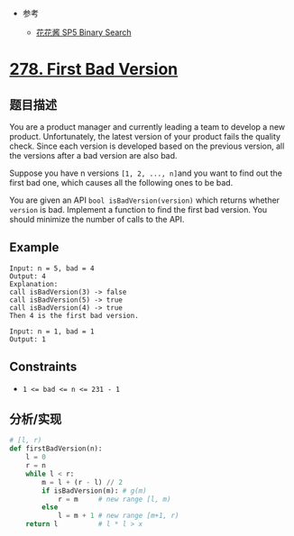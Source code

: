 - 参考

  - [花花酱 SP5 Binary Search](https://zxi.mytechroad.com/blog/sp/sp5-binary-search/)

# [278. First Bad Version](https://leetcode-cn.com/problems/first-bad-version/)

## 题目描述

You are a product manager and currently leading a team to develop a new product. Unfortunately, the latest version of your product fails the quality check. Since each version is developed based on the previous version, all the versions after a bad version are also bad.

Suppose you have n versions `[1, 2, ..., n]`and you want to find out the first bad one, which causes all the following ones to be bad.

You are given an API `bool isBadVersion(version)` which returns whether `version` is bad. Implement a function to find the first bad version. You should minimize the number of calls to the API.

## Example

```
Input: n = 5, bad = 4
Output: 4
Explanation:
call isBadVersion(3) -> false
call isBadVersion(5) -> true
call isBadVersion(4) -> true
Then 4 is the first bad version.
```

```
Input: n = 1, bad = 1
Output: 1
```

## Constraints

- `1 <= bad <= n <= 231 - 1`

## 分析/实现

```python
# [l, r)
def firstBadVersion(n):
    l = 0
    r = n
	while l < r:
		m = l + (r - l) // 2
        if isBadVersion(m): # g(m)
            r = m     # new range [l, m)
        else
        	l = m + 1 # new range [m+1, r)
    return l          # l * l > x
```